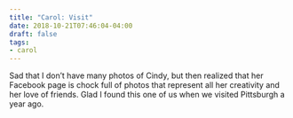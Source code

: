 ```yaml
---
title: "Carol: Visit"
date: 2018-10-21T07:46:04-04:00
draft: false
tags:
- carol
---
```


Sad that I don’t have many photos of Cindy, but then realized that her Facebook page is chock full of photos that represent all her creativity and her love of friends. Glad I found this one of us when we visited Pittsburgh a year ago.
